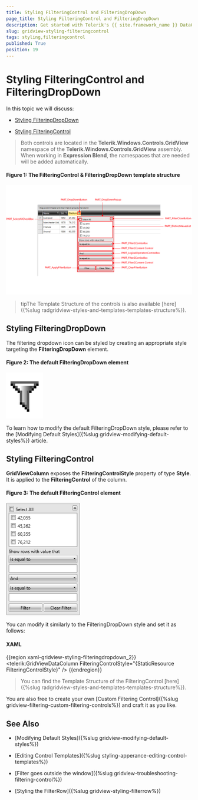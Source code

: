 ```yaml
---
title: Styling FilteringControl and FilteringDropDown
page_title: Styling FilteringControl and FilteringDropDown
description: Get started with Telerik's {{ site.framework_name }} DataGrid and learn how to style the FilteringControl and FilteringDropDown elements.
slug: gridview-styling-filteringcontrol
tags: styling,filteringcontrol
published: True
position: 19
---
```


# Styling FilteringControl and FilteringDropDown

In this topic we will discuss:

* [Styling FilteringDropDown](#styling-filteringdropdown)

* [Styling FilteringControl](#styling-filteringcontrol)

>Both controls are located in the **Telerik.Windows.Controls.GridView** namespace of the **Telerik.Windows.Controls.GridView** assembly. When working in **Expression Blend**, the namespaces that are needed will be added automatically.

#### __Figure 1: The FilteringControl & FilteringDropDown template structure__

![Telerik {{ site.framework_name }} DataGrid Styles and Templates FilteringControl Template Structure](images/RadGridView_Styles_and_Templates_FilteringControl_Template_Structure.png)

>tipThe Template Structure of the controls is also available [here]({%slug radgridview-styles-and-templates-templates-structure%}).

## Styling FilteringDropDown

The filtering dropdown icon can be styled by creating an appropriate style targeting the **FilteringDropDown** element.

#### __Figure 2: The default FilteringDropDown element__

![Telerik {{ site.framework_name }} DataGrid Styles and Templates FilteringDropDown](images/RadGridView_Styles_and_Templates_FilteringDropDown.png)

To learn how to modify the default FilteringDropDown style, please refer to the [Modifying Default Styles]({%slug gridview-modifying-default-styles%}) article.

## Styling FilteringControl

__GridViewColumn__ exposes the __FilteringControlStyle__ property of type __Style__. It is applied to the __FilteringControl__ of the column.

#### __Figure 3: The default FilteringControl element__

![Telerik {{ site.framework_name }} DataGrid Styles and Templates FilteringControl](images/RadGridView_Styles_and_Templates_FilteringControl.png)

You can modify it similarly to the FilteringDropDown style and set it as follows:

#### __XAML__

{{region xaml-gridview-styling-filteringdropdown_2}}
	<telerik:GridViewDataColumn FilteringControlStyle="{StaticResource FilteringControlStyle}" />
{{endregion}}

>You can find the Template Structure of the FilteringControl [here]({%slug radgridview-styles-and-templates-templates-structure%}).

You are also free to create your own [Custom Filtering Control]({%slug gridview-filtering-custom-filtering-controls%}) and craft it as you like.

## See Also

 * [Modifying Default Styles]({%slug gridview-modifying-default-styles%})

 * [Editing Control Templates]({%slug styling-apperance-editing-control-templates%})

 * [Filter goes outside the window]({%slug gridview-troubleshooting-filtering-control%})

 * [Styling the FilterRow]({%slug gridview-styling-filterrow%})
